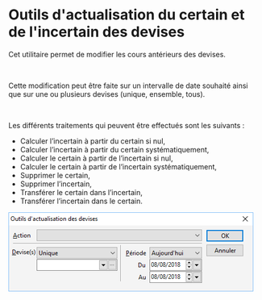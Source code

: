 # Outils d'actualisation du certain et de l'incertain des devises



Cet utilitaire permet de modifier les cours antérieurs des devises.


 


Cette modification peut être faite sur un intervalle de date souhaité ainsi que sur une ou plusieurs devises (unique, ensemble, tous).


 


Les différents traitements qui peuvent être effectués sont les suivants :


* Calculer l’incertain à partir du certain si nul,
* Calculer l’incertain à partir du certain systématiquement,
* Calculer le certain à partir de l’incertain si nul,
* Calculer le certain à partir de l’incertain systématiquement,
* Supprimer le certain,
* Supprimer l’incertain,
* Transférer le certain dans l’incertain,
* Transférer l’incertain dans le certain.


![](../../assets/images/Devises/6/OutilActualisationDevises.png)


